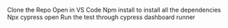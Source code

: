 Clone the Repo
Open in VS Code
Npm install to install all the dependencies
Npx cypress open 
Run the test through cypress dashboard runner
